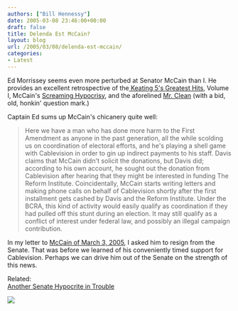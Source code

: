 ```yaml
---
authors: ["Bill Hennessy"]
date: 2005-03-08 23:46:00+00:00
draft: false
title: Delenda Est McCain?
layout: blog
url: /2005/03/08/delenda-est-mccain/
categories:
- Latest
---
```


Ed Morrissey seems even more perturbed at Senator McCain than I. He provides an excellent retrospective of the[ Keating 5's Greatest Hits](https://www.captainsquartersblog.com/mt/archives/004016.php), Volume I, McCain's [Screaming Hypocrisy](https://www.captainsquartersblog.com/mt/archives/004015.php), and the aforelined [Mr. Clean](https://www.captainsquartersblog.com/mt/archives/004010.php) (with a bid, old, honkin' question mark.)




Captain Ed sums up McCain's chicanery quite well:




> 

> 
> Here we have a man who has done more harm to the First Amendment as anyone in the past generation, all the while scolding us on coordination of electoral efforts, and he's playing a shell game with Cablevision in order to gin up indirect payments to his staff. Davis claims that McCain didn't solicit the donations, but Davis did; according to his own account, he sought out the donation from Cablevision after hearing that they might be interested in funding The Reform Institute. Coincidentally, McCain starts writing letters and making phone calls on behalf of Cablevision shortly after the first installment gets cashed by Davis and the Reform Institute. Under the BCRA, this kind of activity would easily qualify as coordination if they had pulled off this stunt during an election. It may still qualify as a conflict of interest under federal law, and possibly an illegal campaign contribution.
> 
> 




In my letter to [McCain of March 3, 2005](https://blog.billhennessy.com/blogs/hennessys_view/archive/2005/03/03/1292.aspx), I asked him to resign from the Senate. That was before we learned of his conveniently timed support for Cablevision. Perhaps we can drive him out of the Senate on the strength of this news.




Related:  
[Another Senate Hypocrite in Trouble](https://blog.billhennessy.com/blogs/hennessys_view/archive/2005/03/07/1318.aspx)

![](https://blog.billhennessy.com/aggbug.aspx?PostID=1319)

